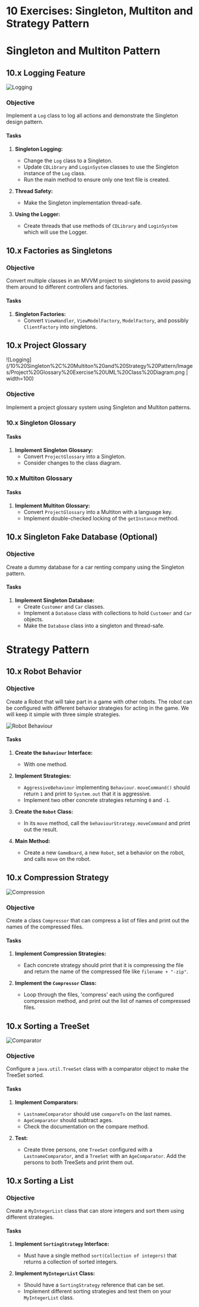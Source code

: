 
# 10 Exercises: Singleton, Multiton and Strategy Pattern

# Singleton and Multiton Pattern

## 10.x Logging Feature

![Logging](/10%20Singleton%2C%20Multiton%20and%20Strategy%20Pattern/Images/Logging%20Exercise%20UML%20Class%20Diagram.png)

### Objective
Implement a `Log` class to log all actions and demonstrate the Singleton design pattern.

#### Tasks
1. **Singleton Logging:**
   - Change the `Log` class to a Singleton.
   - Update `CDLibrary` and `LoginSystem` classes to use the Singleton instance of the `Log` class.
   - Run the main method to ensure only one text file is created.

2. **Thread Safety:**
   - Make the Singleton implementation thread-safe.

3. **Using the Logger:**
   - Create threads that use methods of `CDLibrary` and `LoginSystem` which will use the Logger.

## 10.x Factories as Singletons

### Objective
Convert multiple classes in an MVVM project to singletons to avoid passing them around to different controllers and factories.

#### Tasks
1. **Singleton Factories:**
   - Convert `ViewHandler`, `ViewModelFactory`, `ModelFactory`, and possibly `ClientFactory` into singletons.

## 10.x Project Glossary

![Logging](/10%20Singleton%2C%20Multiton%20and%20Strategy%20Pattern/Images/Project%20Glossary%20Exercise%20UML%20Class%20Diagram.png | width=100)

### Objective
Implement a project glossary system using Singleton and Multiton patterns.

### 10.x Singleton Glossary

#### Tasks
1. **Implement Singleton Glossary:**
   - Convert `ProjectGlossary` into a Singleton.
   - Consider changes to the class diagram.

### 10.x Multiton Glossary

#### Tasks
1. **Implement Multiton Glossary:**
   - Convert `ProjectGlossary` into a Multiton with a language key.
   - Implement double-checked locking of the `getInstance` method.

## 10.x Singleton Fake Database (Optional)

### Objective
Create a dummy database for a car renting company using the Singleton pattern.

#### Tasks
1. **Implement Singleton Database:**
   - Create `Customer` and `Car` classes.
   - Implement a `Database` class with collections to hold `Customer` and `Car` objects.
   - Make the `Database` class into a singleton and thread-safe.


# Strategy Pattern

## 10.x Robot Behavior

### Objective
Create a Robot that will take part in a game with other robots. The robot can be configured with different behavior strategies for acting in the game. We will keep it simple with three simple strategies.

![Robot Behaviour](/10%20Singleton%2C%20Multiton%20and%20Strategy%20Pattern/Images/Robot%20Behaviour%20Exercise%20UML%20Class%20Diagram.png)

#### Tasks
1. **Create the `Behaviour` Interface:**
   - With one method.

2. **Implement Strategies:**
   - `AggressiveBehaviour` implementing `Behaviour`. `moveCommand()` should return `1` and print to `System.out` that it is aggressive.
   - Implement two other concrete strategies returning `0` and `-1`.

3. **Create the `Robot` Class:**
   - In its `move` method, call the `behaviourStrategy.moveCommand` and print out the result.

4. **Main Method:**
   - Create a new `GameBoard`, a new `Robot`, set a behavior on the robot, and calls `move` on the robot.

## 10.x Compression Strategy

![Compression](/10%20Singleton%2C%20Multiton%20and%20Strategy%20Pattern/Images/Compression%20Exercise%20UML%20Class%20Diagram.png)

### Objective
Create a class `Compressor` that can compress a list of files and print out the names of the compressed files.

#### Tasks
1. **Implement Compression Strategies:**
   - Each concrete strategy should print that it is compressing the file and return the name of the compressed file like `filename + "-zip"`.

2. **Implement the `Compressor` Class:**
   - Loop through the files, 'compress' each using the configured compression method, and print out the list of names of compressed files.

## 10.x Sorting a TreeSet

![Comparator](/10%20Singleton%2C%20Multiton%20and%20Strategy%20Pattern/Images/Comparator%20Exercise%20UML%20Class%20Diagram.png)

### Objective
Configure a `java.util.TreeSet` class with a comparator object to make the TreeSet sorted.

#### Tasks
1. **Implement Comparators:**
   - `LastnameComparator` should use `compareTo` on the last names.
   - `AgeComparator` should subtract ages.
   - Check the documentation on the compare method.

2. **Test:**
   - Create three persons, one `TreeSet` configured with a `LastnameComparator`, and a `TreeSet` with an `AgeComparator`. Add the persons to both TreeSets and print them out.

## 10.x Sorting a List

### Objective
Create a `MyIntegerList` class that can store integers and sort them using different strategies.

#### Tasks
1. **Implement `SortingStrategy` Interface:**
   - Must have a single method `sort(Collection of integers)` that returns a collection of sorted integers.

2. **Implement `MyIntegerList` Class:**
   - Should have a `SortingStrategy` reference that can be set.
   - Implement different sorting strategies and test them on your `MyIntegerList` class.